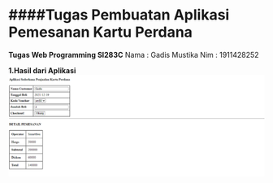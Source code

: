 ####Tugas Pembuatan Aplikasi Pemesanan Kartu Perdana
=========================
**Tugas Web Programming SI283C**
Nama : Gadis Mustika
Nim : 1911428252

**1.Hasil dari Aplikasi**
![bentuk aplikasi](Capture.png)